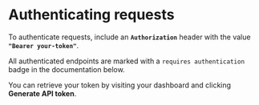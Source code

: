 # Authenticating requests

To authenticate requests, include an **`Authorization`** header with the value **`"Bearer your-token"`**.

All authenticated endpoints are marked with a `requires authentication` badge in the documentation below.

You can retrieve your token by visiting your dashboard and clicking <b>Generate API token</b>.
